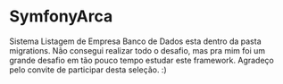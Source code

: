 # SymfonyArca
Sistema Listagem de Empresa
Banco de Dados esta dentro da pasta migrations.
Não consegui realizar todo o desafio, mas pra mim foi um grande desafio em tão pouco tempo estudar este framework.
Agradeço pelo convite de participar desta seleção. :)
